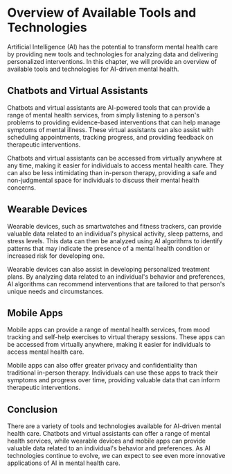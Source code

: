 Overview of Available Tools and Technologies
===========================================================================================================

Artificial Intelligence (AI) has the potential to transform mental health care by providing new tools and technologies for analyzing data and delivering personalized interventions. In this chapter, we will provide an overview of available tools and technologies for AI-driven mental health.

Chatbots and Virtual Assistants
-------------------------------

Chatbots and virtual assistants are AI-powered tools that can provide a range of mental health services, from simply listening to a person's problems to providing evidence-based interventions that can help manage symptoms of mental illness. These virtual assistants can also assist with scheduling appointments, tracking progress, and providing feedback on therapeutic interventions.

Chatbots and virtual assistants can be accessed from virtually anywhere at any time, making it easier for individuals to access mental health care. They can also be less intimidating than in-person therapy, providing a safe and non-judgmental space for individuals to discuss their mental health concerns.

Wearable Devices
----------------

Wearable devices, such as smartwatches and fitness trackers, can provide valuable data related to an individual's physical activity, sleep patterns, and stress levels. This data can then be analyzed using AI algorithms to identify patterns that may indicate the presence of a mental health condition or increased risk for developing one.

Wearable devices can also assist in developing personalized treatment plans. By analyzing data related to an individual's behavior and preferences, AI algorithms can recommend interventions that are tailored to that person's unique needs and circumstances.

Mobile Apps
-----------

Mobile apps can provide a range of mental health services, from mood tracking and self-help exercises to virtual therapy sessions. These apps can be accessed from virtually anywhere, making it easier for individuals to access mental health care.

Mobile apps can also offer greater privacy and confidentiality than traditional in-person therapy. Individuals can use these apps to track their symptoms and progress over time, providing valuable data that can inform therapeutic interventions.

Conclusion
----------

There are a variety of tools and technologies available for AI-driven mental health care. Chatbots and virtual assistants can offer a range of mental health services, while wearable devices and mobile apps can provide valuable data related to an individual's behavior and preferences. As AI technologies continue to evolve, we can expect to see even more innovative applications of AI in mental health care.
